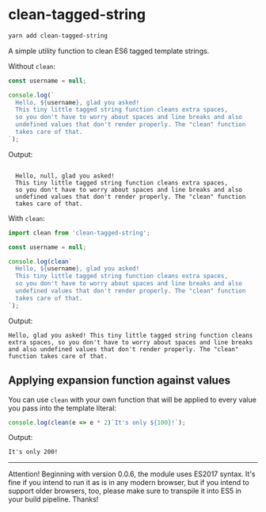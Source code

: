 # clean-tagged-string

```bash
yarn add clean-tagged-string
```

A simple utility function to clean ES6 tagged template strings.

Without `clean`:

```javascript
const username = null;

console.log(`
  Hello, ${username}, glad you asked!
  This tiny little tagged string function cleans extra spaces,
  so you don't have to worry about spaces and line breaks and also
  undefined values that don't render properly. The "clean" function
  takes care of that.
`);
```

Output:

```

  Hello, null, glad you asked!
  This tiny little tagged string function cleans extra spaces,
  so you don't have to worry about spaces and line breaks and also
  undefined values that don't render properly. The "clean" function
  takes care of that.

```

With `clean`:

```javascript
import clean from 'clean-tagged-string';

const username = null;

console.log(clean`
  Hello, ${username}, glad you asked!
  This tiny little tagged string function cleans extra spaces,
  so you don't have to worry about spaces and line breaks and also
  undefined values that don't render properly. The "clean" function
  takes care of that.
`);
```

Output:

```
Hello, glad you asked! This tiny little tagged string function cleans extra spaces, so you don't have to worry about spaces and line breaks and also undefined values that don't render properly. The "clean" function takes care of that.
```

## Applying expansion function against values

You can use `clean` with your own function that will be applied
to every value you pass into the template literal:

```javascript
console.log(clean(e => e * 2)`It's only ${100}!`);
```

Output:

```
It's only 200!
```

---

Attention! Beginning with version 0.0.6, the module uses ES2017
syntax. It's fine if you intend to run it as is in any modern
browser, but if you intend to support older browsers, too, please
make sure to transpile it into ES5 in your build pipeline.
Thanks!
